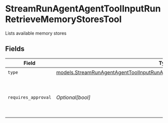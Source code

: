 # StreamRunAgentAgentToolInputRunRetrieveMemoryStoresTool

Lists available memory stores


## Fields

| Field                                                                                                                                                                      | Type                                                                                                                                                                       | Required                                                                                                                                                                   | Description                                                                                                                                                                |
| -------------------------------------------------------------------------------------------------------------------------------------------------------------------------- | -------------------------------------------------------------------------------------------------------------------------------------------------------------------------- | -------------------------------------------------------------------------------------------------------------------------------------------------------------------------- | -------------------------------------------------------------------------------------------------------------------------------------------------------------------------- |
| `type`                                                                                                                                                                     | [models.StreamRunAgentAgentToolInputRunAgentsRequestRequestBodySettingsTools7Type](../models/streamrunagentagenttoolinputrunagentsrequestrequestbodysettingstools7type.md) | :heavy_check_mark:                                                                                                                                                         | N/A                                                                                                                                                                        |
| `requires_approval`                                                                                                                                                        | *Optional[bool]*                                                                                                                                                           | :heavy_minus_sign:                                                                                                                                                         | Whether this tool requires approval before execution                                                                                                                       |